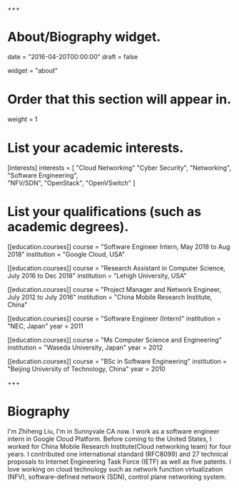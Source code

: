 +++
# About/Biography widget.

date = "2016-04-20T00:00:00"
draft = false

widget = "about"

# Order that this section will appear in.
weight = 1

# List your academic interests.
[interests]
  interests = [
  	"Cloud Networking"
	"Cyber Security",
    "Networking",
	"Software Engineering",   
   	 "NFV/SDN",
   	 "OpenStack",
    "OpenVSwitch"
  ]

# List your qualifications (such as academic degrees).
[[education.courses]]
  course = "Software Engineer Intern, May 2018 to Aug 2018"
  institution = "Google Cloud, USA"
  
  
[[education.courses]]
  course = "Research Assistant in Computer Science, July 2016 to Dec 2018"
  institution = "Lehigh University, USA"


[[education.courses]]
course = "Project Manager and Network Engineer, July 2012 to July 2016"
institution = "China Mobile Research Institute, China"


[[education.courses]]
course = "Software Engineer (Intern)"
institution = "NEC, Japan"
year = 2011

[[education.courses]]
  course = "Ms Computer Science and Engineering"
  institution = "Waseda University, Japan"
  year = 2012

[[education.courses]]
  course = "BSc in Software Engineering"
  institution = "Beijing University of Technology, China"
  year = 2010
 
+++

# Biography
I'm Zhiheng Liu, I'm in Sunnyvale CA now. I work as a software engineer intern in Google Cloud Platform. Before coming to the United States, I worked for China Mobile Research Institute(Cloud networking team) for four years. I contributed one international standard (RFC8099) and 27 technical proposals to Internet Engineering Task Force (IETF) as well as five patents. I love working on cloud technology such as network function virtualization (NFV), software-defined network (SDN), control plane networking system.